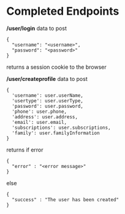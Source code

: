 # Completed Endpoints
**/user/login**
data to post
```
{
  "username": "<username>",
  "password": "<password>"
}
```
returns a session cookie to the browser

**/user/createprofile**
data to post
```
{
  'username': user.userName,
  'usertype': user.userType,
  'password': user.password,
  'phone': user.phone,
  'address': user.address,
  'email': user.email,
  'subscriptions': user.subscriptions,
  'family': user.familyInformation
}
```
returns if error
```
{
  "error" : "<error message>"
}
```
else
```
{
  "success" : "The user has been created"
}
```
